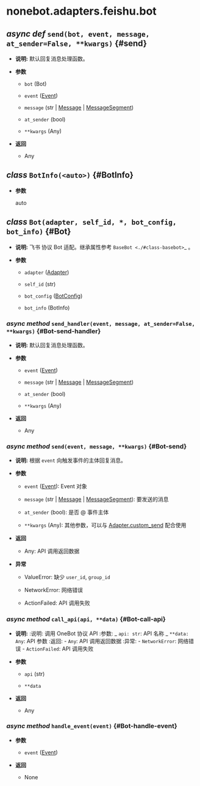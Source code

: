 # nonebot.adapters.feishu.bot

## _async def_ `send(bot, event, message, at_sender=False, **kwargs)` {#send}

- **说明:** 默认回复消息处理函数。

- **参数**

  - `bot` (Bot)

  - `event` ([Event](event.md#Event))

  - `message` (str | [Message](message.md#Message) | [MessageSegment](message.md#MessageSegment))

  - `at_sender` (bool)

  - `**kwargs` (Any)

- **返回**

  - Any

## _class_ `BotInfo(<auto>)` {#BotInfo}

- **参数**

  auto

## _class_ `Bot(adapter, self_id, *, bot_config, bot_info)` {#Bot}

- **说明:** 飞书 协议 Bot 适配。继承属性参考 `BaseBot <./#class-basebot>`\_ 。

- **参数**

  - `adapter` ([Adapter](adapter.md#Adapter))

  - `self_id` (str)

  - `bot_config` ([BotConfig](config.md#BotConfig))

  - `bot_info` (BotInfo)

### _async method_ `send_handler(event, message, at_sender=False, **kwargs)` {#Bot-send-handler}

- **说明:** 默认回复消息处理函数。

- **参数**

  - `event` ([Event](event.md#Event))

  - `message` (str | [Message](message.md#Message) | [MessageSegment](message.md#MessageSegment))

  - `at_sender` (bool)

  - `**kwargs` (Any)

- **返回**

  - Any

### _async method_ `send(event, message, **kwargs)` {#Bot-send}

- **说明:** 根据 `event` 向触发事件的主体回复消息。

- **参数**

  - `event` ([Event](event.md#Event)): Event 对象

  - `message` (str | [Message](message.md#Message) | [MessageSegment](message.md#MessageSegment)): 要发送的消息

  - `at_sender` (bool): 是否 @ 事件主体

  - `**kwargs` (Any): 其他参数，可以与 [Adapter.custom_send](adapter.md#Adapter-custom-send) 配合使用

- **返回**

  - Any: API 调用返回数据

- **异常**

  - ValueError: 缺少 `user_id`, `group_id`

  - NetworkError: 网络错误

  - ActionFailed: API 调用失败

### _async method_ `call_api(api, **data)` {#Bot-call-api}

- **说明:** :说明: 调用 OneBot 协议 API :参数: _ `api: str`: API 名称 _ `**data: Any`: API 参数 :返回: - `Any`: API 调用返回数据 :异常: - `NetworkError`: 网络错误 - `ActionFailed`: API 调用失败

- **参数**

  - `api` (str)

  - `**data`

- **返回**

  - Any

### _async method_ `handle_event(event)` {#Bot-handle-event}

- **参数**

  - `event` ([Event](event.md#Event))

- **返回**

  - None
